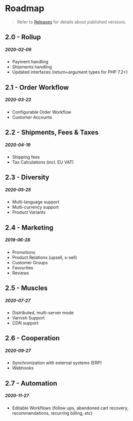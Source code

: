 # Roadmap

> Refer to [Releases](releases.md) for details about published versions.

## 2.0 - Rollup
##### 2020-02-09

- Payment handling
- Shipments handling
- Updated interfaces (return+argument types for PHP 7.2+)

## 2.1 - Order Workflow
##### 2020-03-23

- Configurable Order Workflow
- Customer Accounts

## 2.2 - Shipments, Fees & Taxes
##### 2020-04-19

- Shipping fees
- Tax Calculations (incl. EU VAT)

## 2.3 - Diversity
##### 2020-05-25

- Multi-language support
- Multi-currency support
- Product Variants

## 2.4 - Marketing
##### 2019-06-28

- Promotions
- Product Relations (upsell, x-sell)
- Customer Groups
- Favourites
- Reviews

## 2.5 - Muscles
##### 2020-07-27

- Distributed, multi-server mode
- Varnish Support
- CDN support

## 2.6 - Cooperation
##### 2020-09-27

- Synchronization with external systems (ERP)
- Webhooks

## 2.7 - Automation
##### 2020-11-27

- Editable Workflows (follow ups, abandoned cart recovery,
  recommendations, recurring billing, etc)
